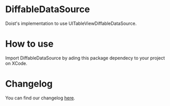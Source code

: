# DiffableDataSource

Doist's implementation to use UITableViewDiffableDataSource.

# How to use

Import DiffableDataSource by ading this package dependecy to your project on XCode.

# Changelog

You can find our changelog [here](./CHANGELOG.md).
